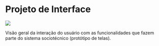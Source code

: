 
# Projeto de Interface

<img src="https://github.com/ICEI-PUC-Minas-PMV-ADS/pmv-ads-2024-1-e5-proj-empext-t6-kezuka-styles-agenda/assets/86859418/95042d16-8c5d-4b67-b35c-9d814be3a5f4"></img>

Visão geral da interação do usuário com as funcionalidades que fazem parte do sistema sociotécnico (protótipo de telas).
